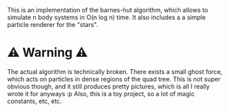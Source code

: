 This is an implementation of the barnes-hut algorithm, which allows to simulate n body systems in O(n log n) time.
It also includes a a simple particle renderer for the "stars".

# ⚠️ Warning ⚠️
The actual algorithm is technically broken. There exists a small ghost force, which acts on particles in dense regions of the quad tree.
This is not super obvious though, and it still produces pretty pictures, which is all I really wrote it for anyways :p
Also, this is a toy project, so a lot of magic constants, etc, etc.
